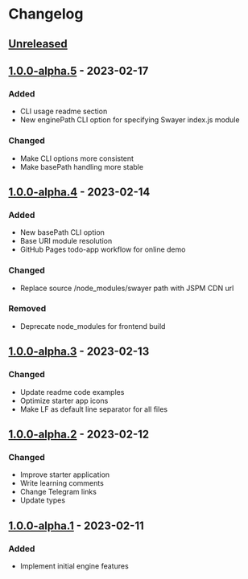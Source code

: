 # Changelog

## [Unreleased][unreleased]

## [1.0.0-alpha.5][] - 2023-02-17

### Added

- CLI usage readme section
- New enginePath CLI option for specifying Swayer index.js module

### Changed

- Make CLI options more consistent
- Make basePath handling more stable

## [1.0.0-alpha.4][] - 2023-02-14

### Added

- New basePath CLI option
- Base URI module resolution
- GitHub Pages todo-app workflow for online demo

### Changed

- Replace source /node_modules/swayer path with JSPM CDN url

### Removed

- Deprecate node_modules for frontend build

## [1.0.0-alpha.3][] - 2023-02-13

### Changed

- Update readme code examples
- Optimize starter app icons
- Make LF as default line separator for all files

## [1.0.0-alpha.2][] - 2023-02-12

### Changed

- Improve starter application
- Write learning comments
- Change Telegram links
- Update types

## [1.0.0-alpha.1][] - 2023-02-11

### Added

- Implement initial engine features

[unreleased]: https://github.com/rohiievych/swayer/compare/v1.0.0-alpha.5...HEAD
[1.0.0-alpha.5]: https://github.com/rohiievych/swayer/compare/v1.0.0-alpha.4...v1.0.0-alpha.5
[1.0.0-alpha.4]: https://github.com/rohiievych/swayer/compare/v1.0.0-alpha.3...v1.0.0-alpha.4
[1.0.0-alpha.3]: https://github.com/rohiievych/swayer/compare/v1.0.0-alpha.2...v1.0.0-alpha.3
[1.0.0-alpha.2]: https://github.com/rohiievych/swayer/compare/v1.0.0-alpha.1...v1.0.0-alpha.2
[1.0.0-alpha.1]: https://github.com/rohiievych/swayer/releases/tag/v1.0.0-alpha.1
